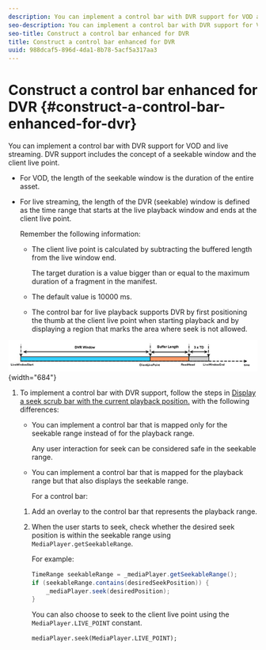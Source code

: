 ```yaml
---
description: You can implement a control bar with DVR support for VOD and live streaming. DVR support includes the concept of a seekable window and the client live point.
seo-description: You can implement a control bar with DVR support for VOD and live streaming. DVR support includes the concept of a seekable window and the client live point.
seo-title: Construct a control bar enhanced for DVR
title: Construct a control bar enhanced for DVR
uuid: 988dcaf5-896d-4da1-8b78-5acf5a317aa3
---
```


# Construct a control bar enhanced for DVR {#construct-a-control-bar-enhanced-for-dvr}

You can implement a control bar with DVR support for VOD and live streaming. DVR support includes the concept of a seekable window and the client live point.

* For VOD, the length of the seekable window is the duration of the entire asset. 
* For live streaming, the length of the DVR (seekable) window is defined as the time range that starts at the live playback window and ends at the client live point.

  Remember the following information:

    * The client live point is calculated by subtracting the buffered length from the live window end.

      The target duration is a value bigger than or equal to the maximum duration of a fragment in the manifest. 
    * The default value is 10000 ms. 
    * The control bar for live playback supports DVR by first positioning the thumb at the client live point when starting playback and by displaying a region that marks the area where seek is not allowed.

<!--<a id="fig_37A39A28BA714BA5A2C461357ED5BD41"></a>-->

![](assets/dvr-window.PNG){width="684"}

1. To implement a control bar with DVR support, follow the steps in [Display a seek scrub bar with the current playback position.](../../../tvsdk-3.4-for-android/android-3.4-content-playback-options-android2/ui-configure/android-3.4-ui-seek-scrub-bar-display.md) with the following differences:

    * You can implement a control bar that is mapped only for the seekable range instead of for the playback range.

      Any user interaction for seek can be considered safe in the seekable range. 
    * You can implement a control bar that is mapped for the playback range but that also displays the seekable range.

       For a control bar:

    1. Add an overlay to the control bar that represents the playback range. 
    1. When the user starts to seek, check whether the desired seek position is within the seekable range using `MediaPlayer.getSeekableRange`.

       For example:     
    
       ```java    
       TimeRange seekableRange = _mediaPlayer.getSeekableRange(); 
       if (seekableRange.contains(desiredSeekPosition)) { 
           _mediaPlayer.seek(desiredPosition); 
       }
       ```

       You can also choose to seek to the client live point using the `MediaPlayer.LIVE_POINT` constant.     
    
       ```    
       mediaPlayer.seek(MediaPlayer.LIVE_POINT);
       ```